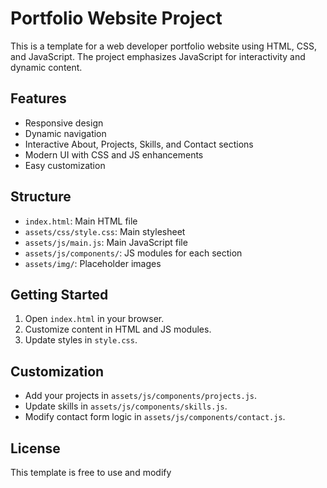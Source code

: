 # Portfolio Website Project

This is a template for a web developer portfolio website using HTML, CSS, and JavaScript. The project emphasizes JavaScript for interactivity and dynamic content.

## Features
- Responsive design
- Dynamic navigation
- Interactive About, Projects, Skills, and Contact sections
- Modern UI with CSS and JS enhancements
- Easy customization

## Structure
- `index.html`: Main HTML file
- `assets/css/style.css`: Main stylesheet
- `assets/js/main.js`: Main JavaScript file
- `assets/js/components/`: JS modules for each section
- `assets/img/`: Placeholder images

## Getting Started
1. Open `index.html` in your browser.
2. Customize content in HTML and JS modules.
3. Update styles in `style.css`.

## Customization
- Add your projects in `assets/js/components/projects.js`.
- Update skills in `assets/js/components/skills.js`.
- Modify contact form logic in `assets/js/components/contact.js`.

## License
This template is free to use and modify
